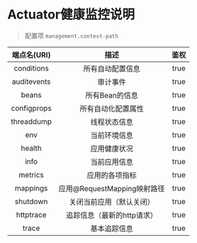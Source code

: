 # Actuator健康监控说明
> 配置项 `management.context-path`

| 端点名(URI) | 描述 | 鉴权 |
| :---: | :---: | :---: |
| conditions | 所有自动配置信息 | true |
| auditevents| 审计事件| true |
| beans| 所有Bean的信息| true |
| configprops| 所有自动化配置属性| true |
| threaddump| 线程状态信息| true |
| env| 当前环境信息| true |
| health| 应用健康状况| true |
| info| 当前应用信息| true |
| metrics| 应用的各项指标| true |
| mappings| 应用@RequestMapping映射路径| true |
| shutdown| 关闭当前应用（默认关闭）| true |
| httptrace| 追踪信息（最新的http请求）| true |
| trace| 基本追踪信息 | true |
